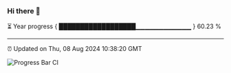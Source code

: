 ### Hi there 👋

⏳ Year progress { ██████████████████▁▁▁▁▁▁▁▁▁▁▁▁ } 60.23 %

---

⏰ Updated on Thu, 08 Aug 2024 10:38:20 GMT

![Progress Bar CI](https://github.com/IshwaranRudhara/GIT-ACTION/workflows/Progress%20Bar%20CI/badge.svg)
